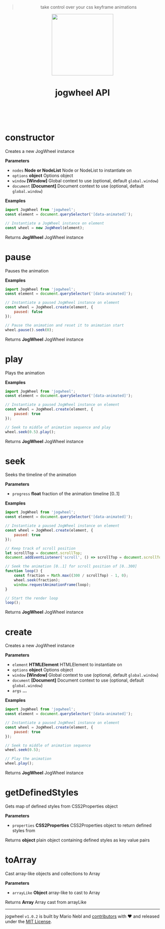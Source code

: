 
<header class="jogwheel-header">
	<blockquote class="jogwheel-claim">take control over your css keyframe animations</blockquote>
	<div class="jogwheel-logo" align="center">
		<img width="200" src="https://cdn.rawgit.com/marionebl/jogwheel/master/source/documentation/static/jogwheel.svg" />
	</div>
	<h1 class="jogwheel-name" align="center"> jogwheel API</h1>
	<nav class="jogwheel-navigation">
		<div align="center" class="jogwheel-navigation-list"></div>
	</nav>
</header>
<br />


# constructor

Creates a new JogWheel instance

**Parameters**

-   `nodes` **Node or NodeList** Node or NodeList to instantiate on
-   `options` **object** Options object
-   `window` **[Window]** Global context to use (optional, default `global.window`)
-   `document` **[Document]** Document context to use (optional, default `global.window`)

**Examples**

```javascript
import JogWheel from 'jogwheel';
const element = document.querySelector('[data-animated]');

// Instantiate a JogWheel instance on element
const wheel = new JogWheel(element);
```

Returns **JogWheel** JogWheel instance

# pause

Pauses the animation

**Examples**

```javascript
import JogWheel from 'jogwheel';
const element = document.querySelector('[data-animated]');

// Instantiate a paused JogWheel instance on element
const wheel = JogWheel.create(element, {
	paused: false
});

// Pause the animation and reset it to animation start
wheel.pause().seek(0);
```

Returns **JogWheel** JogWheel instance

# play

Plays the animation

**Examples**

```javascript
import JogWheel from 'jogwheel';
const element = document.querySelector('[data-animated]');

// Instantiate a paused JogWheel instance on element
const wheel = JogWheel.create(element, {
	paused: true
});

// Seek to middle of animation sequence and play
wheel.seek(0.5).play();
```

Returns **JogWheel** JogWheel instance

# seek

Seeks the timeline of the animation

**Parameters**

-   `progress` **float** fraction of the animation timeline [0..1]

**Examples**

```javascript
import JogWheel from 'jogwheel';
const element = document.querySelector('[data-animated]');

// Instantiate a paused JogWheel instance on element
const wheel = JogWheel.create(element, {
	paused: true
});

// Keep track of scroll position
let scrollTop = document.scrollTop;
document.addEventListener('scroll', () => scrollTop = document.scrollTop);

// Seek the animation [0..1] for scroll position of [0..300]
function loop() {
	const fraction = Math.max((300 / scrollTop) - 1, 0);
	wheel.seek(fraction);
	window.requestAnimationFrame(loop);
}

// Start the render loop
loop();
```

Returns **JogWheel** JogWheel instance

# create

Creates a new JogWheel instance

**Parameters**

-   `element` **HTMLElement** HTMLElement to instantiate on
-   `options` **object** Options object
-   `window` **[Window]** Global context to use (optional, default `global.window`)
-   `document` **[Document]** Document context to use (optional, default `global.window`)
-   `args` **...** 

**Examples**

```javascript
import JogWheel from 'jogwheel';
const element = document.querySelector('[data-animated]');

// Instantiate a paused JogWheel instance on element
const wheel = JogWheel.create(element, {
	paused: true
});

// Seek to middle of animation sequence
wheel.seek(0.5);

// Play the animation
wheel.play();
```

Returns **JogWheel** JogWheel instance

# getDefinedStyles

Gets map of defined styles from CSS2Properties object

**Parameters**

-   `properties` **CSS2Properties** CSS2Properties object to return defined styles from

Returns **object** plain object containing defined styles as key value pairs

# toArray

Cast array-like objects and collections to Array

**Parameters**

-   `arrayLike` **Object** array-like to cast to Array

Returns **Array** Array cast from arrayLike



---
jogwheel `v1.0.2` is built by Mario Nebl and [contributors](./documentation/contributors.md) with :heart:
and released under the [MIT License](./license.md).

[npm-url]: https://www.npmjs.org/package/jogwheel
[npm-image]: https://img.shields.io/npm/v/jogwheel.svg?style=flat-square
[npm-dl-url]: https://www.npmjs.org/package/jogwheel
[npm-dl-image]: http://img.shields.io/npm/dm/jogwheel.svg?style=flat-square

[ci-url]: https://travis-ci.org/marionebl/jogwheel
[ci-image]: https://img.shields.io/travis/marionebl/jogwheel/master.svg?style=flat-square

[coverage-url]: https://coveralls.io/r/marionebl/jogwheel
[coverage-image]: https://img.shields.io/coveralls/marionebl/jogwheel.svg?style=flat-square
[climate-url]: https://codeclimate.com/github/marionebl/jogwheel
[climate-image]: https://img.shields.io/codeclimate/github/marionebl/jogwheel.svg?style=flat-square

[pr-url]: http://issuestats.com/github/marionebl/jogwheel
[pr-image]: http://issuestats.com/github/marionebl/jogwheel/badge/pr?style=flat-square
[issue-url]: undefined
[issue-image]: http://issuestats.com/github/marionebl/jogwheel/badge/issue?style=flat-square

[dependency-manager-image]: https://img.shields.io/badge/tracks%20with-greenkeeper-5ec792.svg?style=flat-square
[dependency-manager-url]: https://github.com/greenkeeperio/greenkeeper
[release-manager-image]: https://img.shields.io/badge/releases%20with-semantic--release-5ec792.svg?style=flat-square
[release-manager-url]: https://github.com/semantic-release/semantic-release
[ecma-image]: https://img.shields.io/badge/babel%20stage-0-5ec792.svg?style=flat-square
[ecma-url]: https://github.com/babel/babel
[codestyle-url]: https://github.com/sindresorhus/xo
[codestyle-image]: https://img.shields.io/badge/code%20style-xo-5ec792.svg?style=flat-square
[license-url]: ./license.md
[license-image]: https://img.shields.io/badge/license-MIT-5ec792.svg?style=flat-square
[commitizen-url]: http://commitizen.github.io/cz-cli/
[commitizen-image]: https://img.shields.io/badge/commitizen-friendly-5ec792.svg?style=flat-square

[gitter-image]: https://img.shields.io/badge/gitter-join%20chat-5ec792.svg?style=flat-square
[gitter-url]: https://gitter.im/sinnerschrader/patternplate

